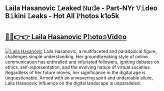 ## Laila Hasanovic 𝙻eaked 𝙽u𝚍e - Part-NYr 𝚅𝚒deo B𝚒kini 𝙻eaks - Hot All 𝙿hotos k1o5k

# <h2><a href="http://ld0b4xb.urlbe.top/?page=Laila+Hasanovic">🔗🔗👉👉 Laila Hasanovic P𝚑oto𝚜Vid𝚎o</a></h2>

[![Laila Hasanovic](https://i.imgur.com/eBuTRDB.gif)](http://ld0b4xb.urlbe.top/?page=Laila+Hasanovic)
Laila Hasanovic, a multifaceted and paradoxical figure, challenges simple understanding. Her groundbreaking style of online communication has enthralled and infuriated followers, igniting debates on ethics, self-representation, and the evolving nature of virtual societies. Regardless of her future moves, her significance in the digital age is unquestionable. Armed with an unwavering spirit and undeniable allure, Laila Hasanovic influence on the digital landscape is unparalleled.
